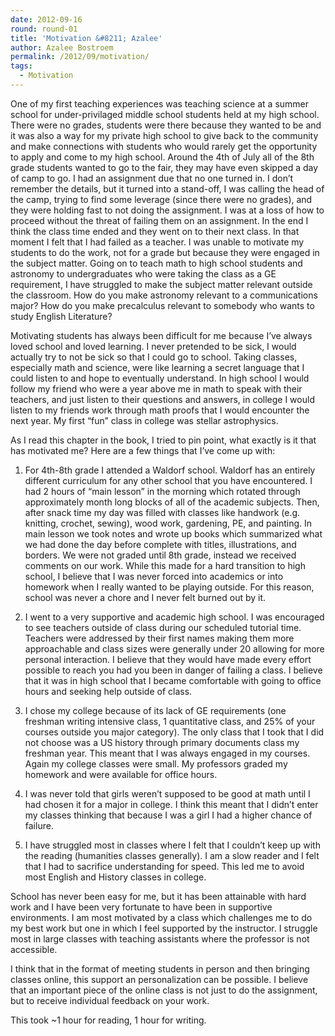 ```yaml
---
date: 2012-09-16
round: round-01
title: 'Motivation &#8211; Azalee'
author: Azalee Bostroem
permalink: /2012/09/motivation/
tags:
  - Motivation
---
```

One of my first teaching experiences was teaching science at a summer school for under-privilaged middle school students held at my high school. There were no grades, students were there because they wanted to be and it was also a way for my private high school to give back to the community and make connections with students who would rarely get the opportunity to apply and come to my high school. Around the 4th of July all of the 8th grade students wanted to go to the fair, they may have even skipped a day of camp to go. I had an assignment due that no one turned in. I don&#8217;t remember the details, but it turned into a stand-off, I was calling the head of the camp, trying to find some leverage (since there were no grades), and they were holding fast to not doing the assignment. I was at a loss of how to proceed without the threat of failing them on an assignment. In the end I think the class time ended and they went on to their next class. In that moment I felt that I had failed as a teacher. I was unable to motivate my students to do the work, not for a grade but because they were engaged in the subject matter. Going on to teach math to high school students and astronomy to undergraduates who were taking the class as a GE requirement, I have struggled to make the subject matter relevant outside the classroom. How do you make astronomy relevant to a communications major? How do you make precalculus relevant to somebody who wants to study English Literature?

Motivating students has always been difficult for me because I&#8217;ve always loved school and loved learning. I never pretended to be sick, I would actually try to not be sick so that I could go to school. Taking classes, especially math and science, were like learning a secret language that I could listen to and hope to eventually understand. In high school I would follow my friend who were a year above me in math to speak with their teachers, and just listen to their questions and answers, in college I would listen to my friends work through math proofs that I would encounter the next year. My first &#8220;fun&#8221; class in college was stellar astrophysics.

As I read this chapter in the book, I tried to pin point, what exactly is it that has motivated me? Here are a few things that I&#8217;ve come up with:

1. For 4th-8th grade I attended a Waldorf school. Waldorf has an entirely different curriculum for any other school that you have encountered. I had 2 hours of &#8220;main lesson&#8221; in the morning which rotated through approximately month long blocks of all of the academic subjects. Then, after snack time my day was filled with classes like handwork (e.g. knitting, crochet, sewing), wood work, gardening, PE, and painting. In main lesson we took notes and wrote up books which summarized what we had done the day before complete with titles, illustrations, and borders. We were not graded until 8th grade, instead we received comments on our work. While this made for a hard transition to high school, I believe that I was never forced into academics or into homework when I really wanted to be playing outside. For this reason, school was never a chore and I never felt burned out by it.

2. I went to a very supportive and academic high school. I was encouraged to see teachers outside of class during our scheduled tutorial time. Teachers were addressed by their first names making them more approachable and class sizes were generally under 20 allowing for more personal interaction. I believe that they would have made every effort possible to reach you had you been in danger of failing a class. I believe that it was in high school that I became comfortable with going to office hours and seeking help outside of class.

3. I chose my college because of its lack of GE requirements (one freshman writing intensive class, 1 quantitative class, and 25% of your courses outside you major category). The only class that I took that I did not choose was a US history through primary documents class my freshman year. This meant that I was always engaged in my courses. Again my college classes were small. My professors graded my homework and were available for office hours.

4. I was never told that girls weren&#8217;t supposed to be good at math until I had chosen it for a major in college. I think this meant that I didn&#8217;t enter my classes thinking that because I was a girl I had a higher chance of failure.

5. I have struggled most in classes where I felt that I couldn&#8217;t keep up with the reading (humanities classes generally). I am a slow reader and I felt that I had to sacrifice understanding for speed. This led me to avoid most English and History classes in college.

School has never been easy for me, but it has been attainable with hard work and I have been very fortunate to have been in supportive environments. I am most motivated by a class which challenges me to do my best work but one in which I feel supported by the instructor. I struggle most in large classes with teaching assistants where the professor is not accessible.

I think that in the format of meeting students in person and then bringing classes online, this support an personalization can be possible. I believe that an important piece of the online class is not just to do the assignment, but to receive individual feedback on your work.

This took ~1 hour for reading, 1 hour for writing.
